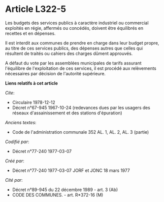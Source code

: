 # Article L322-5

Les budgets des services publics à caractère industriel ou commercial exploités en régie, affermés ou concédés, doivent être
équilibrés en recettes et en dépenses.

Il est interdit aux communes de prendre en charge dans leur budget propre, au titre de ces services publics, des dépenses
autres que celles qui résultent de traités ou cahiers des charges dûment approuvés.

A défaut du vote par les assemblées municipales de tarifs assurant l'équilibre de l'exploitation de ces services, il est
procédé aux relèvements nécessaires par décision de l'autorité supérieure.

**Liens relatifs à cet article**

_Cite_:

  - Circulaire 1978-12-12
  - Décret n°67-945 1967-10-24 (redevances dues par les usagers des réseaux d'assainissement et des stations d'épuration)

_Anciens textes_:

  - Code de l'administration communale 352 AL. 1, AL. 2, AL. 3 (partie)

_Codifié par_:

  - Décret n°77-240 1977-03-07

_Créé par_:

  - Décret n°77-240 1977-03-07 JORF et JONC 18 mars 1977

_Cité par_:

  - Décret n°89-945 du 22 décembre 1989 - art. 3 (Ab)
  - CODE DES COMMUNES. - art. R*372-16 (M)
